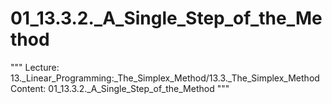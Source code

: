 # 01_13.3.2._A_Single_Step_of_the_Method

"""
Lecture: 13._Linear_Programming:_The_Simplex_Method/13.3._The_Simplex_Method
Content: 01_13.3.2._A_Single_Step_of_the_Method
"""

